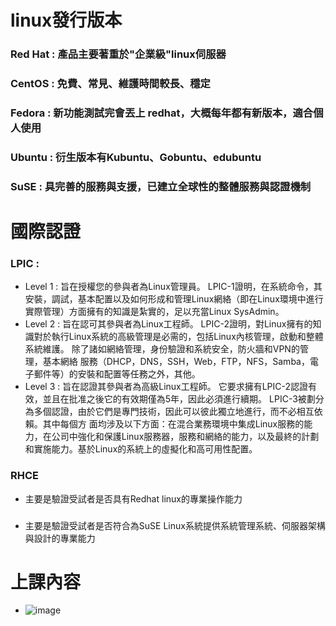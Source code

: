 # linux發行版本
### Red Hat : 產品主要著重於"企業級"linux伺服器
### CentOS  : 免費、常見、維護時間較長、穩定 
### Fedora  : 新功能測試完會丟上 redhat，大概每年都有新版本，適合個人使用
### Ubuntu  : 衍生版本有Kubuntu、Gobuntu、edubuntu
### SuSE    : 具完善的服務與支援，已建立全球性的整體服務與認證機制
# 國際認證
  
### LPIC :
* Level 1 : 旨在授權您的參與者為Linux管理員。
            LPIC-1證明，在系統命令，其安裝，調試，基本配置以及如何形成和管理Linux網絡（即在Linux環境中進行實際管理）方面擁有的知識是紮實的，足以充當Linux SysAdmin。
* Level 2 : 旨在認可其參與者為Linux工程師。
            LPIC-2證明，對Linux擁有的知識對於執行Linux系統的高級管理是必需的，包括Linux內核管理，啟動和整體系統維護。 除了諸如網絡管理，身份驗證和系統安全，防火牆和VPN的管理，基本網絡             服務（DHCP，DNS，SSH，Web，FTP，NFS，Samba，電子郵件等）的安裝和配置等任務之外，其他。
* Level 3 : 旨在認證其參與者為高級Linux工程師。 
            它要求擁有LPIC-2認證有效，並且在批准之後它的有效期僅為5年，因此必須進行續期。 LPIC-3被劃分為多個認證，由於它們是專門技術，因此可以彼此獨立地進行，而不必相互依賴。其中每個方             面均涉及以下方面：在混合業務環境中集成Linux服務的能力，在公司中強化和保護Linux服務器，服務和網絡的能力，以及最終的計劃和實施能力。基於Linux的系統上的虛擬化和高可用性配置。
### RHCE
* 主要是驗證受試者是否具有Redhat linux的專業操作能力
###
* 主要是驗證受試者是否符合為SuSE Linux系統提供系統管理系統、伺服器架構與設計的專業能力
# 上課內容
* ![image](https://user-images.githubusercontent.com/80435655/173405227-220a6c36-6bf8-4f84-ac1f-b29e14700816.png)
